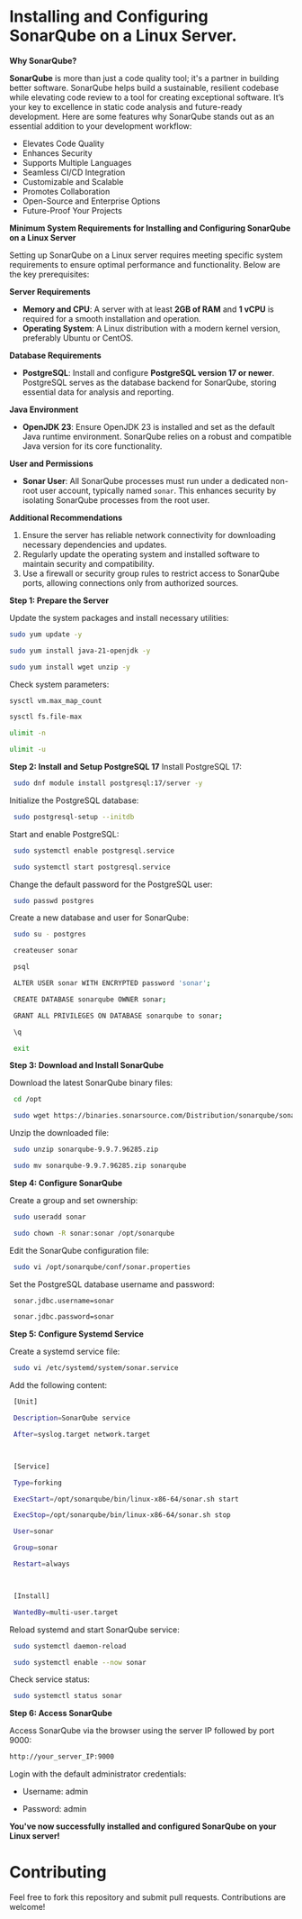
# Installing and Configuring SonarQube on a Linux Server.

**Why SonarQube?** 

**SonarQube** is more than just a code quality tool; it's a partner in building better software. SonarQube helps build a sustainable, resilient codebase while elevating code review to a tool for creating exceptional software. It’s your key to excellence in static code analysis and future-ready development. Here are some features why SonarQube stands out as an essential addition to your development workflow:  
- Elevates Code Quality  
- Enhances Security 
- Supports Multiple Languages
- Seamless CI/CD Integration  
- Customizable and Scalable  
- Promotes Collaboration 
- Open-Source and Enterprise Options  
- Future-Proof Your Projects 


**Minimum System Requirements for Installing and Configuring SonarQube on a Linux Server** 

Setting up SonarQube on a Linux server requires meeting specific system requirements to ensure optimal performance and functionality. Below are the key prerequisites:  

**Server Requirements** 
- **Memory and CPU**: A server with at least **2GB of RAM** and **1 vCPU** is required for a smooth installation and operation.  
- **Operating System**: A Linux distribution with a modern kernel version, preferably Ubuntu or CentOS.  

**Database Requirements**  
- **PostgreSQL**: Install and configure **PostgreSQL version 17 or newer**. PostgreSQL serves as the database backend for SonarQube, storing essential data for analysis and reporting.  

**Java Environment**
- **OpenJDK 23**: Ensure OpenJDK 23 is installed and set as the default Java runtime environment. SonarQube relies on a robust and compatible Java version for its core functionality.  

**User and Permissions** 
- **Sonar User**: All SonarQube processes must run under a dedicated non-root user account, typically named `sonar`. This enhances security by isolating SonarQube processes from the root user.  

**Additional Recommendations**  
1. Ensure the server has reliable network connectivity for downloading necessary dependencies and updates.  
2. Regularly update the operating system and installed software to maintain security and compatibility.  
3. Use a firewall or security group rules to restrict access to SonarQube ports, allowing connections only from authorized sources.  

**Step 1: Prepare the Server**

Update the system packages and install necessary utilities:

   ```sh
   sudo yum update -y
   ```

   ```sh
   sudo yum install java-21-openjdk -y
   ```

   ```sh
   sudo yum install wget unzip -y
   ```

Check system parameters:

   ```sh
   sysctl vm.max_map_count
   ```

   ```sh
   sysctl fs.file-max
   ```

   ```sh
   ulimit -n
   ```

   ```sh
   ulimit -u
   ```

**Step 2: Install and Setup PostgreSQL 17**
Install PostgreSQL 17:

   ```sh
    sudo dnf module install postgresql:17/server -y
   ```

Initialize the PostgreSQL database:

   ```sh
    sudo postgresql-setup --initdb
   ```

Start and enable PostgreSQL:

   ```sh
    sudo systemctl enable postgresql.service
   ```

   ```sh
    sudo systemctl start postgresql.service
   ```

Change the default password for the PostgreSQL user:

   ```sh
    sudo passwd postgres
   ```

Create a new database and user for SonarQube:

   ```sh
    sudo su - postgres
   ```

   ```sh
    createuser sonar
   ```

   ```sh
    psql
   ```

   ```sh
    ALTER USER sonar WITH ENCRYPTED password 'sonar';
   ```

   ```sh
    CREATE DATABASE sonarqube OWNER sonar;
   ```

   ```sh
    GRANT ALL PRIVILEGES ON DATABASE sonarqube to sonar;
   ```

   ```sh
    \q
   ```

   ```sh
    exit
   ```


**Step 3: Download and Install SonarQube**

Download the latest SonarQube binary files:

   ```sh
    cd /opt 
   ```

   ```sh
    sudo wget https://binaries.sonarsource.com/Distribution/sonarqube/sonarqube-9.9.7.96285.zip
   ```

Unzip the downloaded file:

   ```sh
    sudo unzip sonarqube-9.9.7.96285.zip
   ```

   ```sh
    sudo mv sonarqube-9.9.7.96285.zip sonarqube
   ```

**Step 4: Configure SonarQube**

Create a group and set ownership:

   ```sh
    sudo useradd sonar
   ```

   ```sh
    sudo chown -R sonar:sonar /opt/sonarqube
   ```

Edit the SonarQube configuration file:

   ```sh
    sudo vi /opt/sonarqube/conf/sonar.properties
   ```

Set the PostgreSQL database username and password:

   ```sh
    sonar.jdbc.username=sonar
   ```

   ```sh
    sonar.jdbc.password=sonar
   ```


**Step 5: Configure Systemd Service**

Create a systemd service file:

   ```sh
    sudo vi /etc/systemd/system/sonar.service
   ```

Add the following content:

   ```sh
    [Unit]

    Description=SonarQube service

    After=syslog.target network.target



    [Service]

    Type=forking

    ExecStart=/opt/sonarqube/bin/linux-x86-64/sonar.sh start

    ExecStop=/opt/sonarqube/bin/linux-x86-64/sonar.sh stop

    User=sonar

    Group=sonar

    Restart=always



    [Install]

    WantedBy=multi-user.target
   ```

Reload systemd and start SonarQube service:

   ```sh
    sudo systemctl daemon-reload
   ```

   ```sh
    sudo systemctl enable --now sonar
   ```

Check service status:

   ```sh
    sudo systemctl status sonar
   ```

**Step 6: Access SonarQube**

Access SonarQube via the browser using the server IP followed by port 9000:

   ```sh
   http://your_server_IP:9000
   ```

Login with the default administrator credentials:

- Username: admin
  
- Password: admin
  
**You've now successfully installed and configured SonarQube on your Linux server!**


# Contributing

Feel free to fork this repository and submit pull requests. Contributions are welcome!

